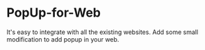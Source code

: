 # PopUp-for-Web
It's easy to integrate with all the existing websites. Add some small modification to add popup in your web.
